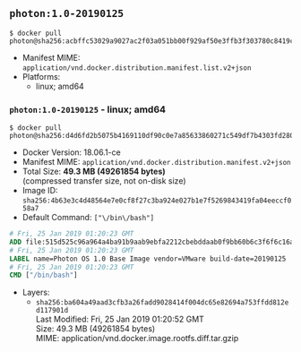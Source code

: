 ## `photon:1.0-20190125`

```console
$ docker pull photon@sha256:acbffc53029a9027ac2f03a051bb00f929af50e3ffb3f303780c8419cf9df0c5
```

-	Manifest MIME: `application/vnd.docker.distribution.manifest.list.v2+json`
-	Platforms:
	-	linux; amd64

### `photon:1.0-20190125` - linux; amd64

```console
$ docker pull photon@sha256:d4d6fd2b5075b4169110df90c0e7a85633860271c549df7b4303fd28073154c1
```

-	Docker Version: 18.06.1-ce
-	Manifest MIME: `application/vnd.docker.distribution.manifest.v2+json`
-	Total Size: **49.3 MB (49261854 bytes)**  
	(compressed transfer size, not on-disk size)
-	Image ID: `sha256:4b63e3c4d48564e7e0cf8f27c3ba924e027b1e7f5269843419fa04eeccf058a7`
-	Default Command: `["\/bin\/bash"]`

```dockerfile
# Fri, 25 Jan 2019 01:20:23 GMT
ADD file:515d525c96a964a4ba91b9aab9ebfa2212cbebddaab0f9bb60b6c3f6f6c16ac2 in / 
# Fri, 25 Jan 2019 01:20:23 GMT
LABEL name=Photon OS 1.0 Base Image vendor=VMware build-date=20190125
# Fri, 25 Jan 2019 01:20:23 GMT
CMD ["/bin/bash"]
```

-	Layers:
	-	`sha256:ba604a49aad3cfb3a26fadd9028414f004dc65e82694a753ffdd812ed117901d`  
		Last Modified: Fri, 25 Jan 2019 01:20:52 GMT  
		Size: 49.3 MB (49261854 bytes)  
		MIME: application/vnd.docker.image.rootfs.diff.tar.gzip
